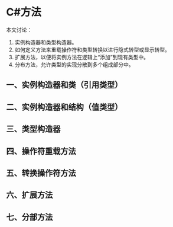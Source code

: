 # C#方法

本文讨论：
1. 实例构造器和类型构造器。
2. 如何定义方法来重载操作符和类型转换以进行隐式转型或显示转型。
3. 扩展方法，以便将实例方法在逻辑上“添加”到现有类型中。
4. 分布方法，允许类型的实现分散到多个组成部分中。

## 一、实例构造器和类（引用类型）

## 二、实例构造器和结构（值类型）

## 三、类型构造器

## 四、操作符重载方法

## 五、转换操作符方法

## 六、扩展方法

## 七、分部方法